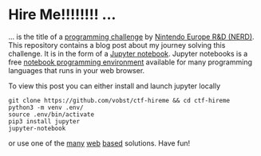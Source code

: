 # Hire Me!!!!!!!! ...
... is the title of a [programming challenge](https://www.nerd.nintendo.com/files/HireMe) by [Nintendo Europe R&D (NERD)](https://www.nerd.nintendo.com/). This repository contains a blog post about my journey solving this challenge. It is in the form of a [Jupyter notebook](https://jupyter-notebook.readthedocs.io/en/latest/). Jupyter notebooks is a free [notebook programming environment](https://en.wikipedia.org/wiki/Notebook_interface) available for many programming languages that runs in your web browser.

To view this post you can either install and launch jupyter locally
```
git clone https://github.com/vobst/ctf-hireme && cd ctf-hireme
python3 -m venv .env/
source .env/bin/activate
pip3 install jupyter
jupyter-notebook
```
or use one of the [many](https://mybinder.org/) [web](https://jupyter.org/try-jupyter/lab/) [based](https://jupyter.org/try-jupyter/retro/notebooks/?path=notebooks/Intro.ipynb) solutions. Have fun!
